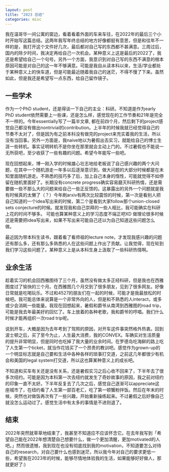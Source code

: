 ```yaml
---
layout: post
title: "2023 总结"
categories: misc
---
```


我在温哥华一间公寓的窗边，看着看着外面的车来车往，在2022年的最后三个小时开始写这篇总结。这两年我写年终总结的地方好像都挺有意思，但是和往年不一样的是，我打开这个文件好几次，最后都对自己写的东西都不甚满意。三周过后，国内的除夕时间，我决定再给自己一次机会。某种意义上这是最后的2022了，我还是希望给自己一个句号。另外一个方面，我意识到对自己写的东西不满意的根本原因可能是对自己的这一年不够满意。可能是我自从读本科以来，生活/学业都处于某种意义上的快车道，但是可能最近随着我自己的迷茫，不得不慢了下来。虽然如此，但是我还是希望写一点东西，给自己留作镜子。

## 一些学术

作为一个PhD student，还是得谈一下自己的主业：科研。不知道是作为early PhD student依然需要上一些课，还是怎么样，感觉现在的工作节奏和21年是完全不一样的。今年essentially写了一篇半文章, 都在前四个月，然后剩下的project感觉自己都没有做出nontrivial的contribution。上半年的时候我就已经觉得自己的节奏不太对了，但是因为有之前本科没有做完的project来充实着我的生活，所以没有当回事。另外一方面是，我naive地以为暑假出去实习，就能给自己的博士生涯一些转机。事实证明转机不是你坐在那里就会主动上门的。不过暑假也不能说一无所获吧，至少收获了一些有趣的问题。希望今年能写一些吧。

现在回想起来，博一刚入学的时候雄心壮志地给老板说了自己感兴趣的两个大问题，在其中一个随机游走一年多以后逐渐意识到，做大问题的大部分时候都是在未知里面随机游走。不熟悉的技巧多了后，加上自己本身的惰性，可能就觉得不如停留在随机里面好了。长期没有concrete progress确实容易磨灭科研热情，还是需要做一些不那么大的问题来给自己一些正反馈的。这暴露出的另外一个问题就是我有时候真的太懒了（？）今年刷arxiv有两次比较震惊的时候，第一次是看别人把自己知道的一个idea写出来的时候，第二个是看到大家follow那个union-closed sets conjecture的时候。就发现我和自己崇拜的一些人相比，我可能确实在科研上花的时间不够多。 可能也算某种意义上的学习态度不端正吧XD 做理论很多时候还是需要把idea写出来，如果不写出来可能自己还以为自己知道这些问题怎么做。

最近因为带本科生读书，跟着看了看师祖的lecture note，才发现我感兴趣的问题还有那么多，还有那么多熟悉的人在这些问题上作出了贡献。让我觉得，现在轮到我们学习这些问题了。某种意义上是从本科生身上汲取了一些科研热情啊。

## 业余生活

趁着实习的机会回西雅图待了三个月，虽然没有做太多正经科研，但是我也在西雅图度过了愉快的三个月。在西雅图几个月交到了很多朋友，见到了很多网友。好像日常就是吃喝玩乐。不过和4527的朋友们在一起的时候，可能才是我最放松的时候吧。我可能总体来说算是一个非常外向的人，但是和不熟悉的人interact，或多或少会消耗一些能量。我现在回想起来，暑假和爵爷从南湾到西雅图的road trip，可能是我去年最美好的回忆了。车上放着的各种老歌，我和爵爷的哼唱。我们什么时候才能再组织一次road trip呢。

说到开车，大概是因为去年考到了驾照的原因，对开车这件事突然格外热衷。回到波士顿之后，买了至今为止，人生最大消费，我的CONVEX。车确实对生活质量的提升非常明显，但是同时也吃掉了我大量的业余时间。在罗德岛吃海鲜的路上吃了人生第一个ticket，就当作花钱买了一个昂贵的教训吧。感觉作为grown-up的一个明显标志就是自己要和生活中各种各样的琐事打交道，之前这几年都很少有机会和美国的legal system打交道，所以这也算某种意义上的成长吧。

不知道和买车有关还是没有关系，还是暑假实习之后心收不回来了，下半年去了很多次纽约。可能是因为本科第一次去纽约就发生了奇妙故事的原因，我之前对纽约的印象一直不太好。下半年反复去了几次之后，感觉自己逐渐可以appreciate这座城市了，在纽约看了人生第一部百老汇，吃了第一顿蟹粉拌饭。然后在年末的时候，突然也对做饭再次有了一些兴趣，开始重新操练起来。不过暑假之后好像自己就没怎么运动过了。感觉生活中有太多的事情是不进则退了。

## 结束

2022年突然就草草地结束了，我甚至不知道应不应该怀念它。在去年我写到「希望自己能在2022年想清楚自己想要什么，做一个更加清醒，更加motivated的人吧。」然而很遗憾，我到现在也没有彻底找到我的motivation，不知道要怎么对待自己的research，对自己要什么也感到迷茫，所以我今年对自己的要求更低一些，希望我在2023年的时候，能够尽情地体验我的生活，如果能够好好做人，那就更好了:)